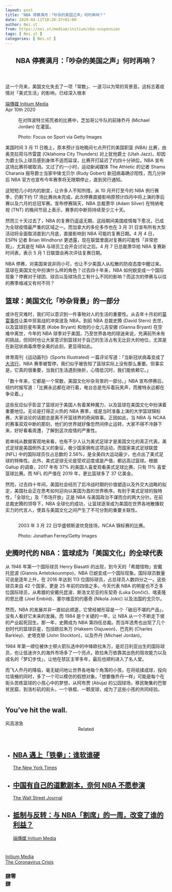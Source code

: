 ```yaml
---
layout: post
title: "NBA 停赛满月：「吵杂的美国之声」何时再响？"
date: 2020-04-11T10:20:37+01:00
author: Nei.st
from: https://nei.st/medium/initium/nba-suspension
tags: [ Nei.st ]
categories: [ Nei.st ]
---
```


<article class="post-18759 post type-post status-publish format-standard hentry category-initium tag-the-coronavirus-crisis" id="post-18759"> <header class="page-header medium Archives"><div class="page-header__image"></div><div class="page-header__content"><h1 class="page-title text-align-center">NBA 停赛满月：「吵杂的美国之声」何时再响？</h1></div> </header><div class="entry-content aesop-entry-content" id="post-18759-content"><link as="font" crossorigin="anonymous" href="//cdn.jsdelivr.net/gh/0nd1jyU39XQ/_/glyph/font-face/0uIzqoZjSuJfvSBnvgXTcApMtcVhMcpr.woff" rel="preload" type="font/woff"/><link as="font" crossorigin="anonymous" href="//cdn.jsdelivr.net/gh/0nd1jyU39XQ/_/glyph/font-face/1sTnSLZWDKucPX6SAk.woff" rel="preload" type="font/woff"/><p class="blog-post__description">这一个月来，美国文化失去了一项「常数」、一道习以为常的背景音。这标志着疫情对「美式生活」的影响，已经深入根本</p><span id="more-18759"></span><div class="container uiScale uiScale-ui--regular uiScale-caption--regular u-flexCenter u-marginVertical24 u-fontSize15 js-postMetaLockup"><div class="u-flex0"><a class="initium __link-logo" dir="auto" href="//nei.st/medium/initium"></a></div><div class="u-flex1 u-paddingLeft15 u-overflowHidden"><div class="u-paddingBottom3"> <a class="initium __link-logo" dir="auto" href="//nei.st/medium/initium">端傳媒 Initium Media</a></div><div class="ui-caption u-noWrapWithEllipsis js-testPostMetaInlineSupplemental"> <time>Apr 10th 2020</time></div></div></div><div class="container img edge"><div class="aspectRatioPlaceholder"><div class="progressiveMedia" data-height="720" data-width="1080"> <img alt="" class="progressiveMedia-image lazyload" data-src="https://cdn.jsdelivr.net/gh/0nd1jyU39XQ/_/img/1/149dc2d9c74f48aabeceac60153dffa8.jpg" src="https://cdn.jsdelivr.net/gh/0nd1jyU39XQ/_/img/1/149dc2d9c74f48aabeceac60153dffa8.jpg"/></div></div><div class="aesop-image-component"> <figure class="aesop-image-component-image aesop-component-align-center aesop-image-component-caption-left"> <figcaption class="aesop-image-component-caption"><p class="aesop-cap-description">在对阵波特兰拓荒者的比赛中，芝加哥公牛队的前锋乔丹 (Michael Jordan) 在灌篮。</p><p class="aesop-cap-cred">Photo: Focus on Sport via Getty Images</p> </figcaption> </figure></div></div><p>美国时间 3 月 11 日晚上，原本预计当地晚间七点开打的美国职篮 (NBA) 比赛，由奥克拉荷马市雷霆 (Oklahoma City Thunders) 对上犹他爵士 (Utah Jazz)，却因为爵士队上球员感到身体不适而延误，比赛开打延迟了约四十分钟后，NBA 宣布这场比赛将被取消。又过了约一小时，运动新闻媒体 The Athletic 的记者 Shams Charania 报导爵士当家中锋戈贝尔 (Rudy Gobert) 新冠病毒确诊阳性，而几分钟后 NBA 官方也宣布今年赛季将无限期停止，直到另行通知。</p><p>这短短几小时内的剧变，让许多人不知所措，从 10 月开打至今的 NBA 例行赛季，仍剩下约 17 场比赛尚未完成，此次停赛直接影响原预计四月中将上演的季后赛以及六月的总冠军赛。宣布停赛隔天，NBA 总裁萧华 (Adam Silver) 在特纳电视 (TNT) 的晚间节目上表示，赛季的中断将持续至少三十天。</p><p>然而三十天过去了，NBA 的复赛仍遥遥无期，这段期间美国疫情每下愈况，已成为全球疫情最严重的区域之一。而加拿大的多伦多市也在 3 月 31 日宣布所有大型活动将全面取消直到六月底，直接影响到 NBA 可能的复赛日期。4 月 4 日，ESPN 记者 Brian Windhorst 更透露，现在联盟里面对复赛的可能性「非常悲观」，尤其是在 NBA 与球员工会开会讨论之后。4 月 7 日总裁萧华给 NBA 复赛新时间表，表示 5 月 1 日联盟会再次评估复赛日期。</p><p>NBA 停赛，对美国来说非同小可，也让不少美国人从松散的防疫态度中醒过来。篮球在美国文化中扮演什么样的角色？过去四十年来，NBA 如何蜕变成一个国际现象？停赛对于球团、球员以及球场员工有什么不同的影响？而这次的停赛与以往的赛季缩减又有何不同？</p><h2>篮球：美国文化「吵杂背景」的一部分</h2><p>或许在灾难时，我们可以意识到一件事物对人的生活的重要性。从去年十月初的<a href="https://nei.st/medium/nytimes/beijing-cools-language-in-dispute-with-league">莫雷事件</a>让美中贸易战的冲突波及 NBA，到前 NBA 总裁史腾 (David Stern) 去世，以及篮球巨星布莱恩 (Kobe Bryant) 和他的小女儿吉安娜 (Gianna Bryant) 在空难中离世，今年的 NBA 球季对于美国，乃至世界各地的球迷来说，充满前所未有的挑战，但同时也让大家意识到篮球对于自己的生活占有无比巨大的地位，尤其是在新冠状病毒席卷全美的此刻，更显得如此。</p><div class="code-block code-block-1" style="margin: 8px 0; clear: both;"><div class="container ads_KbHEVhh8Rw"><div class="card card--blog post-sidebar"><div class="card-body"><div class="logo_ngcontent-kty-0"> </div><div class="iframe-blocker U6XAMK63Vh00WqvF2BacIQ"><div class="background-h60B"> </div><div class="WumZiPCS4MeMw4pxQ"> </div></div></div><div class="card-footer"><div class="card-footer-wrapper" layout="row bottom-left"></div></div></div></div></div><p>体育周刊《运动画刊》(Sports Illustrated) 一篇评论写道：「当新冠状病毒变成了<a href="https://nei.st/medium/wsj/coronavirus-declared-pandemic-by-world-health-organization">大流行</a>，NBA 赛季被暂停，我们似乎被告知了篮球实际上没有那么重要。但事实是，它真的很重要，当我们生活遇到挫折，心情低沉时，我们能依赖它。」</p><p>「数十年来，它都是一个常数，美国文化吵杂背景的一部分。」NBA 宣布停赛后，纽约时报写道：「比赛永远都在进行着，电台总是充斥着玩笑声，而推特永远都在争论着。」</p><p>这些反应似乎彰显了篮球对于美国人有着某种魔力，以及篮球在美国文化中扮演着重要地位。无论是打得正火热的 NBA 赛季，或是当时准备上演的大学篮球锦标赛，大家谈论的话题总是离不开篮球界的奇闻轶事。正因如此，当 NBA 与 NCAA 的赛事双双中断的那刻，他们的世界就好像忽然间停止运转，大家不得不冷静下来，好好看看周遭，了解到这次疫情的严重性。</p><p><span class="markup--p">若单纯从数据客观地来看，也有不少人认为美式足球才是美国文化的真正代表。美式足球是美国例外主义的象征，极少国家拥有这项运动，而国家美式足球联盟 (NFL) 中的国际球员仅占总数的 2.56%，是全美四大运动最少，也点出了美式足球的特殊性。此外，美式足球无论是受欢迎度或是产值，都远高过篮球。根据 Gallup 的调查，2017 年有 37% 的美国人喜爱观看美式足球比赛，只有 11% 喜爱篮球比赛。而 NFL 的产值在 2019 年，更比篮球多了 37 亿美金。</span></p><p>然而，过去四十年间，美国社会经历了后冷战时期的价值塑造以及外交大战略的拟定，美国社会正在思考如何迎向以美国为首的世界秩序。<span class="markup--p">有别于美式足球的独特性，「全球化」及「市场开放」正是 NBA 与美国政治不谋而合的两大分针。</span>在前总裁史腾的领导下，NBA 全球化的成功，让篮球逐渐成为美国在世界各地散播软实力的代言人，使其与美国文化之间产生了不可分割的重要关联性。</p><div class="container img edge"><div class="aspectRatioPlaceholder"><div class="progressiveMedia" data-height="720" data-width="1080"> <img alt="" class="progressiveMedia-image lazyload" data-src="https://cdn.jsdelivr.net/gh/0nd1jyU39XQ/_/img/1/e86c25a19996480aaea541c333069e04.jpg" src="https://cdn.jsdelivr.net/gh/0nd1jyU39XQ/_/img/1/e86c25a19996480aaea541c333069e04.jpg"/></div></div><div class="aesop-image-component"> <figure class="aesop-image-component-image aesop-component-align-center aesop-image-component-caption-left"> <figcaption class="aesop-image-component-caption"><p class="aesop-cap-description">2003 年 3 月 22 日华盛顿斯波坎竞技场，NCAA 锦标赛的比赛。</p><p class="aesop-cap-cred">Photo: Jonathan Ferrey/Getty Images</p> </figcaption> </figure></div></div><h2>史腾时代的 NBA：篮球成为「美国文化」的全球代表</h2><p>从 1946 年第一个国际球员 Henry Biasatti 的出现，到今天的「希腊怪物」安戴托昆波 (Giannis Antetokounmpo)，NBA 已蜕变成一个国际现象。国际球员数量可说是逐年上升，在 2016 年达到 113 位国际球员，占总球员人数四分之一。这些球员来自 42 个国家，更是 25 年前的四倍之多。今天代表 NBA 的明星也不乏多位国际球员，从希腊的安戴托昆波、斯洛文尼亚的东契奇 (Luka Dončić)、喀麦隆的恩比德 (Joel Embiid)、塞尔维亚的约基奇 (Nikola Jokić) 以及法国的戈贝尔。</p><div class="code-block code-block-1" style="margin: 8px 0; clear: both;"><div class="container ads_KbHEVhh8Rw"><div class="card card--blog post-sidebar"><div class="card-body"><div class="logo_ngcontent-kty-0"> </div><div class="iframe-blocker U6XAMK63Vh00WqvF2BacIQ"><div class="background-h60B"> </div><div class="WumZiPCS4MeMw4pxQ"> </div></div></div><div class="card-footer"><div class="card-footer-wrapper" layout="row bottom-left"></div></div></div></div></div><p>然而，NBA 的发展并非一直如此顺遂，它曾经被形容是一个「破旧不堪的产品」，没有人看好它未来的发展。而 1984 是个关键的一年，让 NBA 从一个不断走下坡的产业起死回生。那一年，史腾成为 NBA 第四任总裁。而当年选秀也出现了几个划时代的篮球巨星，包括欧拉朱万 (Hakeem Olajuwon)、巴克利 (Charles Barkley)、史塔克顿 (John Stockton)，以及乔丹 (Michael Jordan)。</p><p>1984 年第一顺位被休士顿火箭队选中的中锋欧拉朱万，是尼日利亚出生的国际球员，也让低迷许久的海外市场多了一个亮点，欧拉朱万依靠其出色的阻攻能力以及成名的「梦幻步伐」，让他在禁区主宰多年，最后也顺利进入了名人堂。</p><p>而飞人乔丹的降临，毫无疑问地让世界各地每个角落的小孩，在将纸揉成球，投向垃圾桶的同时，多了一个可以模仿的假想对象。「想要像乔丹一样」可能是每个在街头苦练篮球的小孩心中的梦想，从阿布贾 (Abuja) 的公园球场，移民聚集的巴黎贫民窟，到洛杉矶的街头，一个铁框、一颗皮球，成为了这些小孩的共同经验。</p><div class="aesop-content-comp-wrap aesop-content-comp-columns-1" id="aesop-content-component"><div class="container img gfw edge"><div class="BarrierFailsafe__fullBarrier___2bFWd"><div class="aspectRatioPlaceholder nykpaywall"><div class="progressiveMedia" data-height="880" data-width="1040"> <img alt="" class="progressiveMedia-image lazyload" data-src="https://cdn.jsdelivr.net/gh/0nd1jyU39XQ/_/img/1/full-desktop@2x.png" src="https://cdn.jsdelivr.net/gh/0nd1jyU39XQ/_/img/1/full-desktop@2x.png"/></div></div><h1 class="BarrierFailsafe__header___1VGQh">You’ve hit the wall.</h1><div class="BarrierFailsafe__body___2hQxl">风高浪急 <a class="wdAUwEkxSXQjBoQ" href="https://nei.st/medium/j2c6srlbezlceyrdintsxq" rel="noopener noreferrer nofollow" target="_blank"><span class="svgIcon svgIcon--questionMark svgIcon--19px"></span></a></div></div></div></div><section class="jsx-1092709871 collection"> <header class="jsx-1092709871 container"> <span class="jsx-65431776 text-icon text-right size-md spacing-xxtight weight-medium"> <span class="jsx-65431776 text"><span class="jsx-1092709871">Related</span></span></span> </header><ul class="jsx-1092709871 collection-list"><li class="jsx-1092709871"> <section class="jsx-2013367371 container"><div class="jsx-2013367371 content no-cover type-collection"><div class="jsx-2013367371 left"> <a class="jsx-2013367371" href="https://nei.st/medium/nytimes/american-basketball-vs-chinese-hardball"><h2 class="jsx-2996311878 sidebar"> NBA 遇上「铁拳」：谁软谁硬</h2></a> <footer class="jsx-2917334530 actions"><div class="jsx-2917334530 left"> <span class="jsx-2917334530 space-right"> <section class="jsx-1911640393"> <a class="jsx-1911640393 container text-normal spacing-xtight text-small" href="https://nei.st/medium/nytimes"><div aria-hidden="true" class="jsx-2557283682 avatar xxsmall" style="background-color: #000"></div><span class="jsx-1911640393 name">The New York Times</span></a> </section></span></div> </footer></div></div> </section></li><li class="jsx-1092709871"> <section class="jsx-2013367371 container"><div class="jsx-2013367371 content no-cover type-collection"><div class="jsx-2013367371 left"> <a class="jsx-2013367371" href="https://nei.st/medium/wsj/china-has-an-apology-playbook-the-nba-has-another-idea"><h2 class="jsx-2996311878 sidebar">中国有自己的道歉剧本，奈何 NBA 不愿参演</h2></a> <footer class="jsx-2917334530 actions"><div class="jsx-2917334530 left"> <span class="jsx-2917334530 space-right"> <section class="jsx-1911640393"> <a class="jsx-1911640393 container text-normal spacing-xtight text-small" href="https://nei.st/medium/wsj"><div aria-hidden="true" class="jsx-2557283682 avatar xxsmall" style="background-color: #2574C8"></div><span class="jsx-1911640393 name">The Wall Street Journal</span></a> </section></span></div> </footer></div></div> </section></li><li class="jsx-1092709871"> <section class="jsx-2013367371 container"><div class="jsx-2013367371 content no-cover type-collection"><div class="jsx-2013367371 left"> <a class="jsx-2013367371" href="https://nei.st/medium/initium/mainland-nba-houston-rockets"><h2 class="jsx-2996311878 sidebar">抵制与反转：与 NBA「割席」的一周，改变了谁的利益？</h2></a> <footer class="jsx-2917334530 actions"><div class="jsx-2917334530 left"> <span class="jsx-2917334530 space-right"> <section class="jsx-1911640393"> <a class="jsx-1911640393 container text-normal spacing-xtight text-small" href="https://nei.st/medium/initium"><div aria-hidden="true" class="jsx-2557283682 avatar xxsmall" style="background-color: #2bb6c9"></div><span class="jsx-1911640393 name">端傳媒 Initium Media</span></a> </section></span></div> </footer></div></div> </section></li></ul> </section><div class="container qyoLgsBMfk2RyP6PZqEQUQ"><div class="TA9FsqtAclEQEnnC"><a class="q9pBoz6iftkg" href="https://nei.st/medium/initium?source=https://theinitium.com/article/20200411-international-nba-suspension/" rel="noopener noreferrer nofollow"><div class="ISq0AssRMiRdK46s31e1tA"><div class="VBC0sS11TRzyNj7ur4DqLQ"></div></div></a></div></div><div class="code-block code-block-2" style="margin: 8px 0; clear: both;"> <br/><div class="container ads_KbHEVhh8Rw"><div class="card card--blog post-sidebar"><div class="card-body"><div class="logo_ngcontent-kty-0"> </div><div class="iframe-blocker U6XAMK63Vh00WqvF2BacIQ"><div class="background-h60B"> </div><div class="WumZiPCS4MeMw4pxQ"> </div></div></div><div class="card-footer"><div class="card-footer-wrapper" layout="row bottom-left"></div></div></div></div></div></div> <footer class="entry-footer"><div class="categories icon-link"><a href="https://nei.st/category/medium/initium" rel="category tag">Initium Media</a></div><div class="tags icon-link"><a href="https://nei.st/tag/the-coronavirus-crisis" rel="tag">The Coronavirus Crisis</a></div> </footer><section class="sc-kvZOFW eOCLNB fullscreen_dek_below css--lede-fullscreen-wrapper"><div class="sc-ksYbfQ hpNFtu fullscreen__text css--lede-text-group"><div class="sc-TOsTZ iUNkog Lede__Hed__Group theme-bw css--lede-hed-wrapper"><h1 class="sc-kgAjT kKdCfe Lede__Hed">肆零<div class="mirrorRotateLevel"> 肆</div></h1></div></div> </section></article>
